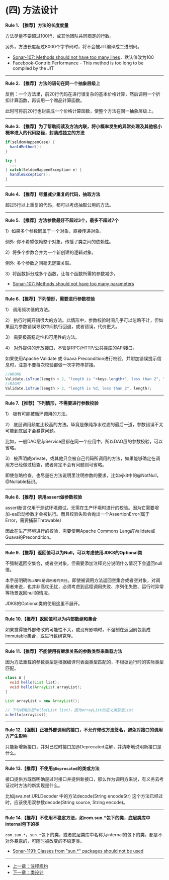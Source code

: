 # (四) 方法设计

**Rule 1. 【推荐】方法的长度度量**
    
方法尽量不要超过100行，或其他团队共同商定的行数。

另外，方法长度超过8000个字节码时，将不会被JIT编译成二进制码。


* [Sonar-107: Methods should not have too many lines](https://www.sonarsource.com/products/codeanalyzers/sonarjava/rules.html#RSPEC-107)，默认值改为100
* Facebook-Contrib:Performance - This method is too long to be compiled by the JIT

----

**Rule 2. 【推荐】方法的语句在同一个抽象层级上**
    
反例：一个方法里，前20行代码在进行很复杂的基本价格计算，然后调用一个折扣计算函数，再调用一个赠品计算函数。

此时可将前20行也封装成一个价格计算函数，使整个方法在同一抽象层级上。

----

**Rule 3. 【推荐】为了帮助阅读及方法内联，将小概率发生的异常处理及其他极小概率进入的代码路径，封装成独立的方法**

```java
if(seldomHappenCase) {
  hanldMethod();
}

try {
  ...
} catch(SeldomHappenException e) {
  handleException();
}
```

----  
  
**Rule 4. 【推荐】尽量减少重复的代码，抽取方法**

超过5行以上重复的代码，都可以考虑抽取公用的方法。

----  
  
**Rule 5. 【推荐】方法参数最好不超过3个，最多不超过7个**

1）如果多个参数同属于一个对象，直接传递对象。

例外: 你不希望依赖整个对象，传播了类之间的依赖性。 


2）将多个参数合并为一个新创建的逻辑对象。

例外: 多个参数之间毫无逻辑关联。    


3）将函数拆分成多个函数，让每个函数所需的参数减少。
   
* [Sonar-107: Methods should not have too many parameters](https://www.sonarsource.com/products/codeanalyzers/sonarjava/rules.html#RSPEC-107)

----  

**Rule 6.【推荐】下列情形，需要进行参数校验**

1） 调用频次低的方法。 

2） 执行时间开销很大的方法。此情形中，参数校验时间几乎可以忽略不计，但如果因为参数错误导致中间执行回退，或者错误，代价更大。    

3） 需要极高稳定性和可用性的方法。     

4） 对外提供的开放接口，不管是RPC/HTTP/公共类库的API接口。    

如果使用Apache Validate 或 Guava Precondition进行校验，并附加错误提示信息时，注意不要每次校验都做一次字符串拼接。

```java
//WRONG
Validate.isTrue(length > 2, "length is "+keys.length+", less than 2", length);
//RIGHT
Validate.isTrue(length > 2, "length is %d, less than 2", length);
```

----  

**Rule 7.【推荐】下列情形，不需要进行参数校验**

1） 极有可能被循环调用的方法。    


2） 底层调用频度比较高的方法。毕竟是像纯净水过滤的最后一道，参数错误不太可能到底层才会暴露问题。

比如，一般DAO层与Service层都在同一个应用中，所以DAO层的参数校验，可以省略。


3） 被声明成private，或其他只会被自己代码所调用的方法，如果能够确定在调用方已经做过检查，或者肯定不会有问题则可省略。    
    
即使忽略检查，也尽量在方法说明里注明参数的要求，比如vjkit中的@NotNull，@Nullable标识。
    
----  

**Rule 8.【推荐】禁用assert做参数校验**

assert断言仅用于测试环境调试，无需在生产环境时进行的校验。因为它需要增加-ea启动参数才会被执行。而且校验失败会抛出一个AssertionError(属于Error，需要捕获Throwable）

因此在生产环境进行的校验，需要使用Apache Commons Lang的Validate或Guava的Precondition。

----  

**Rule 9.【推荐】返回值可以为Null，可以考虑使用JDK8的Optional类**

不强制返回空集合，或者空对象。但需要添加注释充分说明什么情况下会返回null值。 

本手册明确`防止NPE是调用者的责任`。即使被调用方法返回空集合或者空对象，对调用者来说，也并非高枕无忧，必须考虑到远程调用失败、序列化失败、运行时异常等场景返回null的情况。

JDK8的Optional类的使用这里不展开。

----  

**Rule 10.【推荐】返回值可以为内部数组和集合**

如果觉得被外部修改的可能性不大，或没有影响时，不强制在返回前包裹成Immutable集合，或进行数组克隆。

----  

**Rule 11.【推荐】不能使用有继承关系的参数类型来重载方法**

因为方法重载的参数类型是根据编译时表面类型匹配的，不根据运行时的实际类型匹配。

```java
class A {
  void hello(List list);
  void hello(ArrayList arrayList);
}

List arrayList = new ArrayList();

// 下句调用的是hello(List list)，因为arrayList的定义类型是List
a.hello(arrayList);  
```

----  

**Rule 12.【强制】正被外部调用的接口，不允许修改方法签名，避免对接口的调用方产生影响**
     
只能新增新接口，并对已过时接口加@Deprecated注解，并清晰地说明新接口是什么。

----  

**Rule 13.【推荐】不使用`@Deprecated`的类或方法**

接口提供方既然明确是过时接口并提供新接口，那么作为调用方来说，有义务去考证过时方法的新实现是什么。

比如java.net.URLDecoder 中的方法decode(String encodeStr) 这个方法已经过时，应该使用双参数decode(String source, String encode)。

---- 

**Rule 14.【推荐】不使用不稳定方法，如com.sun.\*包下的类，底层类库中internal包下的类**
    
`com.sun.*`，`sun.*`包下的类，或者底层类库中名称为internal的包下的类，都是不对外暴露的，可随时被改变的不稳定类。

* [Sonar-1191: Classes from "sun.*" packages should not be used](https://www.sonarsource.com/products/codeanalyzers/sonarjava/rules.html#RSPEC-1191)

----

* [上一章：注释规约](chapter03.md)
* [下一章：类设计](chapter05.md)
